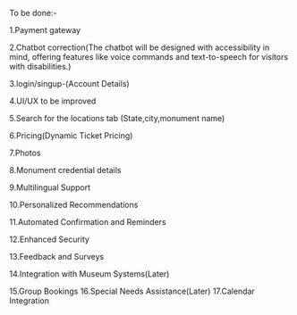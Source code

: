 To be done:-


1.Payment gateway


2.Chatbot correction(The chatbot will be designed with accessibility in mind, offering features like voice commands and text-to-speech for visitors with disabilities.)


3.login/singup-(Account Details)


4.UI/UX to be improved


5.Search for the locations tab (State,city,monument name)


6.Pricing(Dynamic Ticket Pricing)


7.Photos


8.Monument credential details


9.Multilingual Support


10.Personalized Recommendations


11.Automated Confirmation and Reminders


12.Enhanced Security


13.Feedback and Surveys


14.Integration with Museum Systems(Later)


15.Group Bookings
16.Special Needs Assistance(Later)
17.Calendar Integration
